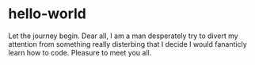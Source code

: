 # hello-world
Let the journey begin.
Dear all, 
I am a man desperately try to divert my attention from something really disterbing that I decide I would fananticly learn how to code.
Pleasure to meet you all.
